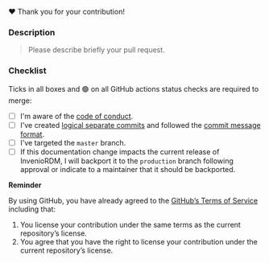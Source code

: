 :heart: Thank you for your contribution!

### Description

> Please describe briefly your pull request.



### Checklist

Ticks in all boxes and 🟢 on all GitHub actions status checks are required to merge:

- [ ] I'm aware of the [code of conduct](https://inveniordm.docs.cern.ch/community/code-of-conduct/).
- [ ] I've created [logical separate commits](https://inveniordm.docs.cern.ch/community/code/best-practices/commits/#commits) and followed the [commit message format](https://inveniordm.docs.cern.ch/community/code/best-practices/commits/#commit-message).
- [ ] I've targeted the `master` branch.
- [ ] If this documentation change impacts the current release of InvenioRDM, I will backport it to the `production` branch following approval or indicate to a maintainer that it should be backported.

**Reminder**

By using GitHub, you have already agreed to the [GitHub’s Terms of Service](https://help.github.com/articles/github-terms-of-service/#6-contributions-under-repository-license) including that:

1. You license your contribution under the same terms as the current repository’s license.
2. You agree that you have the right to license your contribution under the current repository’s license.
